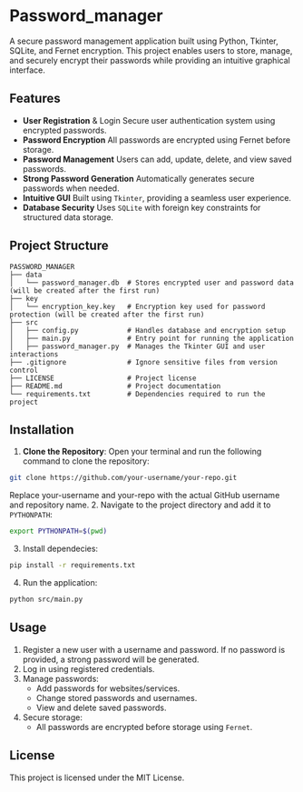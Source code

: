 # Password_manager
A secure password management application built using Python, Tkinter, SQLite, and Fernet encryption. This project enables users to store, manage, and securely encrypt their passwords while providing an intuitive graphical interface.

## Features
- **User Registration** & Login Secure user authentication system using encrypted passwords.
- **Password Encryption** All passwords are encrypted using Fernet before storage.
- **Password Management** Users can add, update, delete, and view saved passwords.
- **Strong Password Generation** Automatically generates secure passwords when needed.
- **Intuitive GUI** Built using `Tkinter`, providing a seamless user experience.
- **Database Security** Uses `SQLite` with foreign key constraints for structured data storage.

## Project Structure
```
PASSWORD_MANAGER
├── data
│   └── password_manager.db  # Stores encrypted user and password data (will be created after the first run)
├── key
│   └── encryption_key.key   # Encryption key used for password protection (will be created after the first run)
├── src
│   ├── config.py            # Handles database and encryption setup
│   ├── main.py              # Entry point for running the application
│   ├── password_manager.py  # Manages the Tkinter GUI and user interactions
├── .gitignore               # Ignore sensitive files from version control
├── LICENSE                  # Project license
├── README.md                # Project documentation
└── requirements.txt         # Dependencies required to run the project
```

## Installation
1. **Clone the Repository**: Open your terminal and run the following command to clone the repository:
```bash
git clone https://github.com/your-username/your-repo.git
```
Replace your-username and your-repo with the actual GitHub username and repository name.
2. Navigate to the project directory and add it to `PYTHONPATH`:
```bash
export PYTHONPATH=$(pwd)
```
3. Install dependecies:
```bash
pip install -r requirements.txt
```
4. Run the application:
```bash
python src/main.py
```

## Usage
1. Register a new user with a username and password. If no password is provided, a strong password will be generated.
2. Log in using registered credentials.
3. Manage passwords:
    - Add passwords for websites/services.
    - Change stored passwords and usernames.
    - View and delete saved passwords.
4. Secure storage:
    - All passwords are encrypted before storage using `Fernet`.

## License
This project is licensed under the MIT License.
